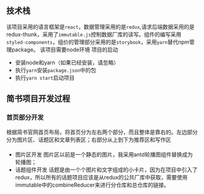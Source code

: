 ## 技术栈
该项目采用的语言框架是`react`，数据管理采用的是`redux`,请求后端数据采用的是redux-thunk，采用了`immutable.js`控制数据厂库的读写。组件的编写采用`styled-components`，组价的管理部分采用的是`storybook`，采用`yarn`替代npm管理package。 该项目需要node环境
项目的启动
- 安装node和yarn（如果已经安装，请忽略）
- 执行`yarn`安装`package.json`中的包
- 执行`yarn start`启动项目

## 简书项目开发过程

### 首页部分开发
根据简书官网首页布局，将首页分为左右两个部分，而且整体是靠右的。左边部分分为图片区、话题区和文章列表区；右部分从上到下为推荐区和写作区
####
* 图片区开发
  图片区以前是一个静态的图片，我采用antd轮播图组件替换成为轮播图；
* 话题组件开发
  话题是由一个个图片和文字组成的小卡片，因为在项目中引入了redux，所以所有的话题项目应该是从redux的公共厂库中获取，需要使用immutable中的combineReducer来进行分仓库和总仓库的链接。